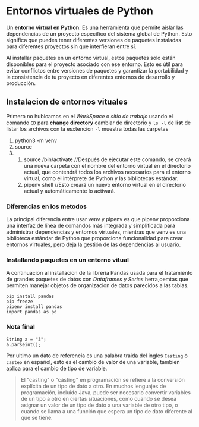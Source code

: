 # Entornos virtuales de Python

Un **entorno virtual en Python**: Es una herramienta que permite aislar las dependencias de un proyecto específico del sistema global de Python. Esto significa que puedes tener diferentes versiones de paquetes instaladas para diferentes proyectos sin que interfieran entre sí.

Al installar paquetes en un entorno virtual, estos paquetes solo están disponibles para el proyecto asociado con ese entorno. Esto es útil para evitar conflictos entre versiones de paquetes y garantizar la portabilidad y la consistencia de tu proyecto en diferentes entornos de desarrollo y producción.


## Instalacion de entornos vituales

Primero no hubicamos en el _WorkSpace_ o _sitio de trabajo_ usando el comando `CD` para **change directory** cambiar de directorio y
`ls -l` de **list** de listar los archivos con la esxtencion `-l` muestra todas las carpetas


1. python3 -m venv <nombre del entorno virtual>
2. source <directorio>
3. 
   1. source <nombre del entorno virtual>/bin/activate //Después de ejecutar este comando, se creará una nueva carpeta con el nombre del entorno virtual en el directorio actual, que contendrá todos los archivos necesarios para el entorno virtual, como el intérprete de Python y las bibliotecas estándar.
   2. pipenv shell //Esto creará un nuevo entorno virtual en el directorio actual y automáticamente lo activará.

### Diferencias en los metodos

La principal diferencia entre usar venv y pipenv es que pipenv proporciona una interfaz de línea de comandos más integrada y simplificada para administrar dependencias y entornos virtuales, mientras que venv es una biblioteca estándar de Python que proporciona funcionalidad para crear entornos virtuales, pero deja la gestión de las dependencias al usuario.

### Installando paquetes en un entorno vitual

A continuacion al installacion de la libreria Pandas usada para el tratamiento de grandes paquetes de datos con _Dataframes_ y _Series_
herra,oemtas que permiten manejar objetos de organizacion de datos parecidos a las tablas.

```
pip install pandas
pip freeze
pipenv install pandas
import pandas as pd
```

### Nota final
```
String a = "3";
a.parseint();
```
Por ultimo un dato de referencia es una palabra traida del ingles `Casting` o `casteo` en español, esto es el cambio de valor de una variable, tambien aplica para el cambio de tipo de variable.

> El "casting" o "cásting" en programación se refiere a la conversión explícita de un tipo de dato a otro. En muchos lenguajes de programación, incluido Java, puede ser necesario convertir variables de un tipo a otro en ciertas situaciones, como cuando se desea asignar un valor de un tipo de dato a una variable de otro tipo, o cuando se llama a una función que espera un tipo de dato diferente al que se tiene.